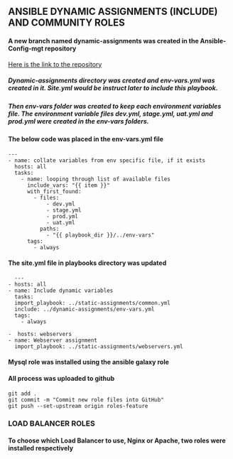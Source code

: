 ## ANSIBLE DYNAMIC ASSIGNMENTS (INCLUDE) AND COMMUNITY ROLES
#### A new branch named dynamic-assignments was created in the Ansible-Config-mgt repository
[Here is the link to the repository](https://github.com/fola2022/Ansible-Config-mgt/tree/dynamic-assignments)
##### Dynamic-assignments directory was created and env-vars.yml was created in it. Site.yml would be instruct later to include this playbook.
##### Then env-vars folder was created to keep each environment variables file. The environment variable files dev.yml, stage.yml, uat.yml and prod.yml were created in the env-vars folders.
#### The below code was placed in the env-vars.yml file
```
---
- name: collate variables from env specific file, if it exists
  hosts: all
  tasks:
    - name: looping through list of available files
      include_vars: "{{ item }}"
      with_first_found:
        - files:
            - dev.yml
            - stage.yml
            - prod.yml
            - uat.yml
          paths:
            - "{{ playbook_dir }}/../env-vars"
      tags:
        - always
  ```
  
  #### The site.yml file in playbooks directory was updated 
```
  ---
- hosts: all
- name: Include dynamic variables 
  tasks:
  import_playbook: ../static-assignments/common.yml 
  include: ../dynamic-assignments/env-vars.yml
  tags:
    - always

-  hosts: webservers
- name: Webserver assignment
  import_playbook: ../static-assignments/webservers.yml
```
  #### Mysql role was installed using the ansible galaxy role
  #### All process was uploaded to github
```
git add .
git commit -m "Commit new role files into GitHub"
git push --set-upstream origin roles-feature
```
### LOAD BALANCER ROLES
#### To choose which Load Balancer to use, Nginx or Apache, two roles were installed respectively


